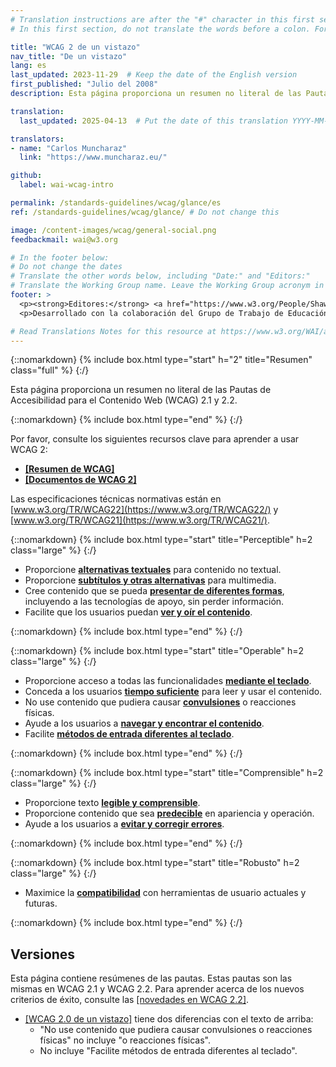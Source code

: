 ```yaml
---
# Translation instructions are after the "#" character in this first section. They are comments that do not show up in the web page. You do not need to translate the instructions after "#".
# In this first section, do not translate the words before a colon. For example, do not translate "title:". Do translate the text after "title:".

title: "WCAG 2 de un vistazo"
nav_title: "De un vistazo"
lang: es
last_updated: 2023-11-29  # Keep the date of the English version
first_published: "Julio del 2008"
description: Esta página proporciona un resumen no literal de las Pautas de Accesibilidad para el Contenido Web (WCAG) 2.

translation:
  last_updated: 2025-04-13  # Put the date of this translation YYYY-MM-DD (with month in the middle)

translators: 
- name: "Carlos Muncharaz"
  link: "https://www.muncharaz.eu/"

github:
  label: wai-wcag-intro

permalink: /standards-guidelines/wcag/glance/es
ref: /standards-guidelines/wcag/glance/ # Do not change this

image: /content-images/wcag/general-social.png
feedbackmail: wai@w3.org

# In the footer below:
# Do not change the dates
# Translate the other words below, including "Date:" and "Editors:"
# Translate the Working Group name. Leave the Working Group acronym in English.
footer: >
  <p><strong>Editores:</strong> <a href="https://www.w3.org/People/Shawn">Shawn Lawton Henry</a> y Wayne Dick.</p>
  <p>Desarrollado con la colaboración del Grupo de Trabajo de Educación y Difusión (<a href="https://www.w3.org/WAI/about/groups/eowg/">EOWG</a>) y el Grupo de Trabajo de Pautas de Accesibilidad (<a href="https://www.w3.org/WAI/GL/">AG WG</a>).</p>

# Read Translations Notes for this resource at https://www.w3.org/WAI/about/translating/resources/resource-specific-instructions/
---
```


{::nomarkdown}
{% include box.html type="start" h="2" title="Resumen" class="full" %}
{:/}

Esta página proporciona un resumen no literal de las Pautas de Accesibilidad para el Contenido Web (WCAG) 2.1 y 2.2.

{::nomarkdown}
{% include box.html type="end" %}
{:/}

Por favor, consulte los siguientes recursos clave para aprender a usar WCAG 2:
-   **[[Resumen de WCAG]](/standards-guidelines/wcag/)**
-   **[[Documentos de WCAG 2]](/standards-guidelines/wcag/docs/)**

Las especificaciones técnicas normativas están en [www.w3.org/TR/WCAG22](https://www.w3.org/TR/WCAG22/) y [www.w3.org/TR/WCAG21](https://www.w3.org/TR/WCAG21/).

{::nomarkdown}
{% include box.html type="start" title="Perceptible" h=2 class="large" %}
{:/}

-   Proporcione **[alternativas textuales](https://www.w3.org/WAI/WCAG22/quickref/#text-equiv)** para contenido no textual.
-   Proporcione  [**subtítulos y otras alternativas**](https://www.w3.org/WAI/WCAG22/quickref/#media-equiv) para multimedia.
-   Cree contenido que se pueda **[presentar de diferentes formas](https://www.w3.org/WAI/WCAG22/quickref/#content-structure-separation)**, incluyendo a las tecnologías de apoyo, sin perder información.
-   Facilite que los usuarios puedan **[ver y oír el contenido](https://www.w3.org/WAI/WCAG22/quickref/#visual-audio-contrast)**.

{::nomarkdown}
{% include box.html type="end" %}
{:/}


{::nomarkdown}
{% include box.html type="start" title="Operable" h=2 class="large" %}
{:/}

-   Proporcione acceso a todas las funcionalidades **[mediante el teclado](https://www.w3.org/WAI/WCAG22/quickref/#keyboard-operation)**.
-   Conceda a los usuarios **[tiempo suficiente](https://www.w3.org/WAI/WCAG22/quickref/#time-limits)** para leer y usar el contenido.
-   No use contenido que pudiera causar **[convulsiones](https://www.w3.org/WAI/WCAG22/quickref/#seizure)** o reacciones físicas.
-   Ayude a los usuarios a **[navegar y encontrar el contenido](https://www.w3.org/WAI/WCAG22/quickref/#navigation-mechanisms)**.
-   Facilite **[métodos de entrada diferentes al teclado](https://www.w3.org/WAI/WCAG22/quickref/#navigation-mechanisms)**.

{::nomarkdown}
{% include box.html type="end" %}
{:/}

{::nomarkdown}
{% include box.html type="start" title="Comprensible" h=2 class="large" %}
{:/}

-   Proporcione texto **[legible y comprensible](https://www.w3.org/WAI/WCAG22/quickref/#meaning)**.
-   Proporcione contenido que sea **[predecible](https://www.w3.org/WAI/WCAG22/quickref/#consistent-behavior)** en apariencia y operación.
-   Ayude a los usuarios a **[evitar y corregir errores](https://www.w3.org/WAI/WCAG22/quickref/#minimize-error)**.

{::nomarkdown}
{% include box.html type="end" %}
{:/}

{::nomarkdown}
{% include box.html type="start" title="Robusto" h=2 class="large" %}
{:/}

-   Maximice la **[compatibilidad](https://www.w3.org/WAI/WCAG22/quickref/#ensure-compat)** con herramientas de usuario actuales y futuras.

{::nomarkdown}
{% include box.html type="end" %}
{:/}

## Versiones

Esta página contiene resúmenes de las pautas. Estas pautas son las mismas en WCAG 2.1 y WCAG 2.2. Para aprender acerca de los nuevos criterios de éxito, consulte las [[novedades en WCAG 2.2]](/standards-guidelines/wcag/new-in-22/).

* [[WCAG 2.0 de un vistazo]](/standards-guidelines/wcag/20/glance/) tiene dos diferencias con el texto de arriba:
    * "No use contenido que pudiera causar convulsiones o reacciones físicas" no incluye "o reacciones físicas".
    * No incluye "Facilite métodos de entrada diferentes al teclado".
